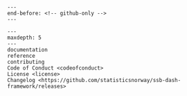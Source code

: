 ```{include} ../../README.md
---
end-before: <!-- github-only -->
---
```

[license]: license
[contributor guide]: contributing
[command-line reference]: reference

```{toctree}
---
maxdepth: 5
---
documentation
reference
contributing
Code of Conduct <codeofconduct>
License <license>
Changelog <https://github.com/statisticsnorway/ssb-dash-framework/releases>
```

